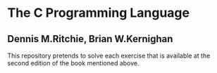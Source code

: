 # The C Programming Language
## Dennis M.Ritchie, Brian W.Kernighan

This repository pretends to solve each exercise that is available at the second edition of the book mentioned above.
